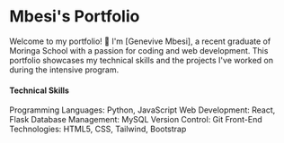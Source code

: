 # Mbesi's Portfolio
Welcome to my portfolio! 👋 I'm [Genevive Mbesi], a recent graduate of Moringa School with a passion for coding and web development. This portfolio showcases my technical skills and the projects I've worked on during the intensive program.

#### Technical Skills
Programming Languages: Python, JavaScript
Web Development: React, Flask
Database Management: MySQL
Version Control: Git
Front-End Technologies: HTML5, CSS, Tailwind, Bootstrap

